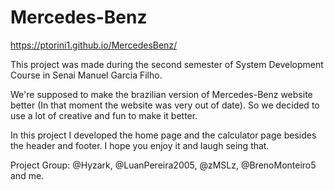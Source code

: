# Mercedes-Benz 

https://ptorini1.github.io/MercedesBenz/

This project was made during the second semester of System Development Course in Senai Manuel Garcia Filho.

We're supposed to make the brazilian version of Mercedes-Benz website better (In that moment the website was very out of date). So we decided to use a lot of creative and fun to make it better.

In this project I developed the home page and the calculator page besides the header and footer. I hope you enjoy it and laugh seing that. 

Project Group: @Hyzark, @LuanPereira2005, @zMSLz, @BrenoMonteiro5 and me.
